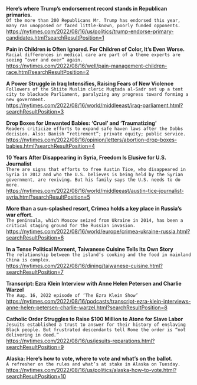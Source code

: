 **Here’s where Trump’s endorsement record stands in Republican primaries.**\
`Of the more than 200 Republicans Mr. Trump has endorsed this year, many ran unopposed or faced little-known, poorly funded opponents.`\
https://nytimes.com/2022/08/16/us/politics/trump-endorse-primary-candidates.html?searchResultPosition=1

**Pain in Children is Often Ignored. For Children of Color, It’s Even Worse.**\
`Racial differences in medical care are part of a theme experts are seeing “over and over” again.`\
https://nytimes.com/2022/08/16/well/pain-management-children-race.html?searchResultPosition=2

**A Power Struggle in Iraq Intensifies, Raising Fears of New Violence**\
`Followers of the Shiite Muslim cleric Muqtada al-Sadr set up a tent city to blockade Parliament, paralyzing any progress toward forming a new government.`\
https://nytimes.com/2022/08/16/world/middleeast/iraq-parliament.html?searchResultPosition=3

**Drop Boxes for Unwanted Babies: ‘Cruel’ and ‘Traumatizing’**\
`Readers criticize efforts to expand safe haven laws after the Dobbs decision. Also: Banish “retirement”; private equity; public service.`\
https://nytimes.com/2022/08/16/opinion/letters/abortion-drop-boxes-babies.html?searchResultPosition=4

**10 Years After Disappearing in Syria, Freedom Is Elusive for U.S. Journalist**\
`There are signs that efforts to free Austin Tice, who disappeared in Syria in 2012 and who the U.S. believes is being held by the Syrian government, are reviving. But his family says the U.S. needs to do more.`\
https://nytimes.com/2022/08/16/world/middleeast/austin-tice-journalist-syria.html?searchResultPosition=5

**More than a sun-splashed resort, Crimea holds a key place in Russia’s war effort.**\
`The peninsula, which Moscow seized from Ukraine in 2014, has been a critical staging ground for the Russian invasion.`\
https://nytimes.com/2022/08/16/world/europe/crimea-ukraine-russia.html?searchResultPosition=6

**In a Tense Political Moment, Taiwanese Cuisine Tells Its Own Story**\
`The relationship between the island’s cooking and the food in mainland China is complex.`\
https://nytimes.com/2022/08/16/dining/taiwanese-cuisine.html?searchResultPosition=7

**Transcript: Ezra Klein Interview with Anne Helen Petersen and Charlie Warzel**\
`The Aug. 16, 2022 episode of ‘The Ezra Klein Show’`\
https://nytimes.com/2022/08/16/podcasts/transcript-ezra-klein-interviews-anne-helen-petersen-charlie-warzel.html?searchResultPosition=8

**Catholic Order Struggles to Raise $100 Million to Atone for Slave Labor**\
`Jesuits established a trust to answer for their history of enslaving Black people. But frustrated descendants tell Rome the order is “not delivering in deed.”`\
https://nytimes.com/2022/08/16/us/jesuits-reparations.html?searchResultPosition=9

**Alaska: Here’s how to vote, where to vote and what’s on the ballot.**\
`A refresher on the rules and what’s at stake in Alaska on Tuesday.`\
https://nytimes.com/2022/08/16/us/politics/alaska-how-to-vote.html?searchResultPosition=10

